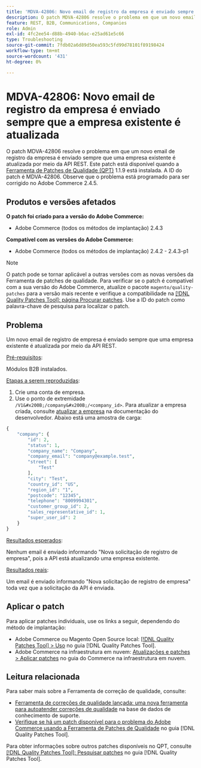 ```yaml
---
title: 'MDVA-42806: Novo email de registro da empresa é enviado sempre que a empresa existente é atualizada'
description: O patch MDVA-42806 resolve o problema em que um novo email de registro da empresa é enviado sempre que uma empresa existente é atualizada por meio da API REST. Este patch está disponível quando a [Ferramenta de correções de qualidade (QPT)](https://experienceleague.adobe.com/pt-br/docs/commerce-operations/tools/quality-patches-tool/quality-patches-tool-to-self-serve-quality-patches) 1.1.9 está instalada. A ID do patch é MDVA-42806. Observe que o problema está programado para ser corrigido no Adobe Commerce 2.4.5.
feature: REST, B2B, Communications, Companies
role: Admin
exl-id: 4fc2ee54-d88b-4940-b6ac-e25ad61e5c66
type: Troubleshooting
source-git-commit: 7fdb02a6d89d50ea593c5fd99d78101f89198424
workflow-type: tm+mt
source-wordcount: '431'
ht-degree: 0%

---
```


# MDVA-42806: Novo email de registro da empresa é enviado sempre que a empresa existente é atualizada

O patch MDVA-42806 resolve o problema em que um novo email de registro da empresa é enviado sempre que uma empresa existente é atualizada por meio da API REST. Este patch está disponível quando a [Ferramenta de Patches de Qualidade (QPT)](https://experienceleague.adobe.com/pt-br/docs/commerce-operations/tools/quality-patches-tool/quality-patches-tool-to-self-serve-quality-patches) 1.1.9 está instalada. A ID do patch é MDVA-42806. Observe que o problema está programado para ser corrigido no Adobe Commerce 2.4.5.

## Produtos e versões afetados

**O patch foi criado para a versão do Adobe Commerce:**

* Adobe Commerce (todos os métodos de implantação) 2.4.3

**Compatível com as versões do Adobe Commerce:**

* Adobe Commerce (todos os métodos de implantação) 2.4.2 - 2.4.3-p1

>[!NOTE]
>
>O patch pode se tornar aplicável a outras versões com as novas versões da Ferramenta de patches de qualidade. Para verificar se o patch é compatível com a sua versão do Adobe Commerce, atualize o pacote `magento/quality-patches` para a versão mais recente e verifique a compatibilidade na [[!DNL Quality Patches Tool]: página Procurar patches](https://experienceleague.adobe.com/pt-br/docs/commerce-operations/tools/quality-patches-tool/quality-patches-tool-to-self-serve-quality-patches). Use a ID do patch como palavra-chave de pesquisa para localizar o patch.

## Problema

Um novo email de registro de empresa é enviado sempre que uma empresa existente é atualizada por meio da API REST.

<u>Pré-requisitos</u>:

Módulos B2B instalados.

<u>Etapas a serem reproduzidas</u>:

1. Crie uma conta de empresa.
1. Use o ponto de extremidade `/V1&#x200B;/company&#x200B;/<company_id>`. Para atualizar a empresa criada, consulte [atualizar a empresa](https://developer.adobe.com/commerce/webapi/rest/b2b/company-object/#update-the-company) na documentação do desenvolvedor. Abaixo está uma amostra de carga:

```php
{
    "company": {
        "id": 2,
        "status": 1,
        "company_name": "Company",
        "company_email": "company@example.test",
        "street": [
            "Test"
        ],
        "city": "Test",
        "country_id": "US",
        "region_id": "1",
        "postcode": "12345",
        "telephone": "8009994301",
        "customer_group_id": 2,
        "sales_representative_id": 1,
        "super_user_id": 2
    }
}
```

<u>Resultados esperados</u>:

Nenhum email é enviado informando &quot;Nova solicitação de registro de empresa&quot;, pois a API está atualizando uma empresa existente.

<u>Resultados reais</u>:

Um email é enviado informando &quot;Nova solicitação de registro de empresa&quot; toda vez que a solicitação da API é enviada.

## Aplicar o patch

Para aplicar patches individuais, use os links a seguir, dependendo do método de implantação:

* Adobe Commerce ou Magento Open Source local: [[!DNL Quality Patches Tool] > Uso](/help/tools/quality-patches-tool/usage.md) no guia [!DNL Quality Patches Tool].
* Adobe Commerce na infraestrutura em nuvem: [Atualizações e patches > Aplicar patches](https://experienceleague.adobe.com/docs/commerce-cloud-service/user-guide/develop/upgrade/apply-patches.html?lang=pt-BR) no guia do Commerce na infraestrutura em nuvem.

## Leitura relacionada

Para saber mais sobre a Ferramenta de correção de qualidade, consulte:

* [Ferramenta de correções de qualidade lançada: uma nova ferramenta para autoatender correções de qualidade](https://experienceleague.adobe.com/pt-br/docs/commerce-operations/tools/quality-patches-tool/quality-patches-tool-to-self-serve-quality-patches) na base de dados de conhecimento de suporte.
* [Verifique se há um patch disponível para o problema do Adobe Commerce usando a Ferramenta de Patches de Qualidade](/help/tools/quality-patches-tool/patches-available-in-qpt/check-patch-for-magento-issue-with-magento-quality-patches.md) no guia [!DNL Quality Patches Tool].

Para obter informações sobre outros patches disponíveis no QPT, consulte [[!DNL Quality Patches Tool]: Pesquisar patches](https://experienceleague.adobe.com/tools/commerce-quality-patches/index.html?lang=pt-BR) no guia [!DNL Quality Patches Tool].

